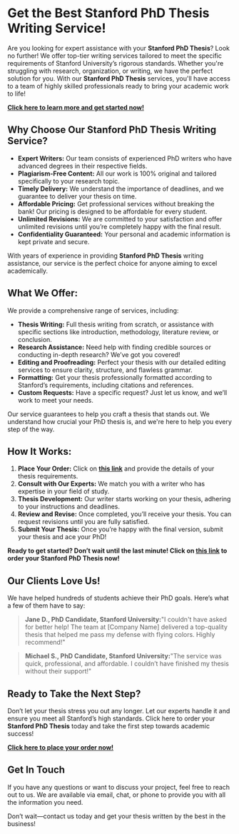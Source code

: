 # Get the Best Stanford PhD Thesis Writing Service!

Are you looking for expert assistance with your **Stanford PhD Thesis**? Look no further! We offer top-tier writing services tailored to meet the specific requirements of Stanford University’s rigorous standards. Whether you're struggling with research, organization, or writing, we have the perfect solution for you. With our **Stanford PhD Thesis** services, you'll have access to a team of highly skilled professionals ready to bring your academic work to life!

[**Click here to learn more and get started now!**](https://tinyurl.com/topessay?keyword=stanford+phd+thesis)

## Why Choose Our Stanford PhD Thesis Writing Service?

- **Expert Writers:** Our team consists of experienced PhD writers who have advanced degrees in their respective fields.
- **Plagiarism-Free Content:** All our work is 100% original and tailored specifically to your research topic.
- **Timely Delivery:** We understand the importance of deadlines, and we guarantee to deliver your thesis on time.
- **Affordable Pricing:** Get professional services without breaking the bank! Our pricing is designed to be affordable for every student.
- **Unlimited Revisions:** We are committed to your satisfaction and offer unlimited revisions until you’re completely happy with the final result.
- **Confidentiality Guaranteed:** Your personal and academic information is kept private and secure.

With years of experience in providing **Stanford PhD Thesis** writing assistance, our service is the perfect choice for anyone aiming to excel academically.

## What We Offer:

We provide a comprehensive range of services, including:

- **Thesis Writing:** Full thesis writing from scratch, or assistance with specific sections like introduction, methodology, literature review, or conclusion.
- **Research Assistance:** Need help with finding credible sources or conducting in-depth research? We’ve got you covered!
- **Editing and Proofreading:** Perfect your thesis with our detailed editing services to ensure clarity, structure, and flawless grammar.
- **Formatting:** Get your thesis professionally formatted according to Stanford’s requirements, including citations and references.
- **Custom Requests:** Have a specific request? Just let us know, and we’ll work to meet your needs.

Our service guarantees to help you craft a thesis that stands out. We understand how crucial your PhD thesis is, and we're here to help you every step of the way.

## How It Works:

1. **Place Your Order:** Click on [**this link**](https://tinyurl.com/topessay?keyword=stanford+phd+thesis) and provide the details of your thesis requirements.
2. **Consult with Our Experts:** We match you with a writer who has expertise in your field of study.
3. **Thesis Development:** Our writer starts working on your thesis, adhering to your instructions and deadlines.
4. **Review and Revise:** Once completed, you’ll receive your thesis. You can request revisions until you are fully satisfied.
5. **Submit Your Thesis:** Once you’re happy with the final version, submit your thesis and ace your PhD!

**Ready to get started? Don’t wait until the last minute! Click on [this link](https://tinyurl.com/topessay?keyword=stanford+phd+thesis) to order your Stanford PhD Thesis now!**

## Our Clients Love Us!

We have helped hundreds of students achieve their PhD goals. Here’s what a few of them have to say:

> **Jane D., PhD Candidate, Stanford University:**"I couldn't have asked for better help! The team at [Company Name] delivered a top-quality thesis that helped me pass my defense with flying colors. Highly recommend!"

> **Michael S., PhD Candidate, Stanford University:**"The service was quick, professional, and affordable. I couldn’t have finished my thesis without their support!"

## Ready to Take the Next Step?

Don’t let your thesis stress you out any longer. Let our experts handle it and ensure you meet all Stanford’s high standards. Click here to order your **Stanford PhD Thesis** today and take the first step towards academic success!

[**Click here to place your order now!**](https://tinyurl.com/topessay?keyword=stanford+phd+thesis)

## Get In Touch

If you have any questions or want to discuss your project, feel free to reach out to us. We are available via email, chat, or phone to provide you with all the information you need.

Don’t wait—contact us today and get your thesis written by the best in the business!
